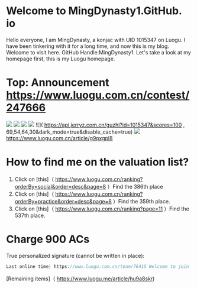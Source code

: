 # Welcome to MingDynasty1.GitHub. io

Hello everyone, I am MingDynasty, a konjac with UID 1015347 on Luogu. I have been tinkering with it for a long time, and now this is my blog. Welcome to visit here. GitHub Handle:MingDynasty1.
Let's take a look at my homepage first, this is my Luogu homepage.

# Top: Announcement[ https://www.luogu.com.cn/contest/247666 ]( https://www.luogu.com.cn/contest/247666 )

![]( https://atrating.baoshuo.dev/rating?username=MingDynasty )
![]( https://atcoder.junah.dev/v2/generate_badge?name=MingDynasty )
![]( https://api.jerryz.com.cn/about?id=1015347&dark_mode=true&disable_cache=true )
![]( https://api.jerryz.com.cn/shield?id=1015347&dark_mode=true&disable_cache=true )
![]( https://api.jerryz.com.cn/guzhi?id=1015347&scores=100 , 69,54,64,30&dark_mode=true&disable_cache=true)
![]( https://api.jerryz.com.cn/practice?id=1015347&dark_mode=true&disable_cache=true )
[ https://www.luogu.com.cn/article/g9pxgpl8 ]( https://www.luogu.com.cn/article/g9pxgpl8 )
# How to find me on the valuation list?
1. Click on [this]（ https://www.luogu.com.cn/ranking?orderBy=social&order=desc&page=8 ）Find the 386th place
2. Click on [this]（ https://www.luogu.com.cn/ranking?orderBy=practice&order=desc&page=8 ）Find the 359th place.
3. Click on [this]（ https://www.luogu.com.cn/ranking?page=11 ）Find the 537th place.
# Charge 900 ACs

True personalized signature (cannot be written in place):

```cpp
Last online time| https://www.luogu.com.cn/team/76415 Welcome to join | Xiaoshengchu Konjac, welcome to hang up | Start with a bowl, end with a rope | Top ranking 807 | Coordinates: Baoji, Shaanxi | Mutual Relationship Forgetting Privacy (real name, within 3 days), accidental killing of privacy | Prohibit bell explosion, bell explosion killing | If you don't understand the problem, you can send a private message | Delete display none to see the homepage | Valuation Top 500 Progress: 302->322 | Goal achieved! Even if the finish line is far away, we must walk to the end
```

[Remaining items]（ https://www.luogu.me/article/hu9a8skr)

